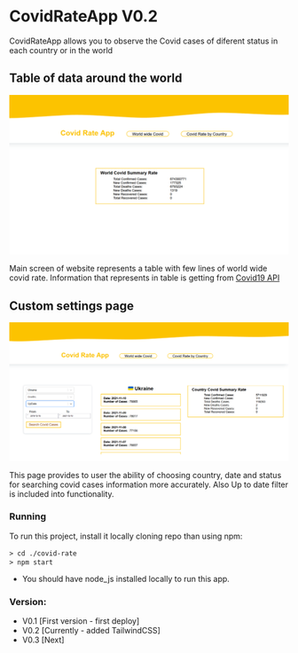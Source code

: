 # CovidRateApp V0.2
CovidRateApp allows you to observe the Covid cases of diferent status in each country or in the world

## Table of data around the world 
![Main web-site screen](./ReadmePhotos/WorldPage.png)

Main screen of website represents a table with few lines of world wide covid rate. 
Information that represents in table is getting from [Covid19 API](https://covid19api.com/) 

## Custom settings page
![Covid Rate page with custom settings](./ReadmePhotos/CovidRatePhoto.png)

This page provides to user the ability of choosing country, date and status for searching covid cases information more accurately.
Also Up to date filter is included into functionality.

### Running  

To run this project, install it locally cloning repo than  using npm:
```
> cd ./covid-rate
> npm start
```

* You should have node_js installed locally to run this app.

### Version:
* V0.1 [First version - first deploy]
* V0.2 [Currently - added TailwindCSS]
* V0.3 [Next]

